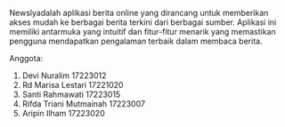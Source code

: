 N e w s l y adalah aplikasi berita online yang dirancang untuk memberikan akses mudah ke berbagai berita terkini dari berbagai sumber. Aplikasi ini memiliki antarmuka yang intuitif dan fitur-fitur menarik yang memastikan pengguna mendapatkan pengalaman terbaik dalam membaca berita.

Anggota:
1. Devi Nuralim 17223012
2. Rd Marisa Lestari 17221020
3. Santi Rahmawati 17223015
4. Rifda Triani Mutmainah 17223007
5. Aripin Ilham 17223020
 
 
